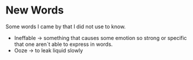 # New Words
Some words I came by that I did not use to know.

* Ineffable -> something that causes some emotion so strong or specific that one aren´t able to express in words.
* Ooze -> to leak liquid slowly
